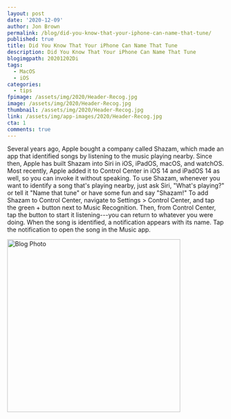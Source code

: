 ```yaml
---
layout: post
date: '2020-12-09'
author: Jon Brown
permalink: /blog/did-you-know-that-your-iphone-can-name-that-tune/
published: true
title: Did You Know That Your iPhone Can Name That Tune
description: Did You Know That Your iPhone Can Name That Tune
blogimgpath: 20201202Di
tags:
  - MacOS
  - iOS
categories:
  - tips
fpimage: /assets/img/2020/Header-Recog.jpg
image: /assets/img/2020/Header-Recog.jpg
thumbnail: /assets/img/2020/Header-Recog.jpg
link: /assets/img/app-images/2020/Header-Recog.jpg
cta: 1
comments: true
---
```

Several years ago, Apple bought a company called Shazam, which made an
app that identified songs by listening to the music playing nearby.
Since then, Apple has built Shazam into Siri in iOS, iPadOS, macOS, and
watchOS. Most recently, Apple added it to Control Center in iOS 14 and
iPadOS 14 as well, so you can invoke it without speaking. To use Shazam,
whenever you want to identify a song that's playing nearby, just ask
Siri, "What's playing?" or tell it "Name that tune" or have some fun and
say "Shazam!" To add Shazam to Control Center, navigate to Settings >
Control Center, and tap the green + button next to Music Recognition.
Then, from Control Center, tap the button to start it listening---you
can return to whatever you were doing. When the song is identified, a
notification appears with its name. Tap the notification to open the
song in the Music app.

<img alt="Blog Photo" src="{{ site.site_cdn }}/assets/img/blog/2020/20201202Di/image2.jpeg" class="img-fluid rounded m-2" width="400" />